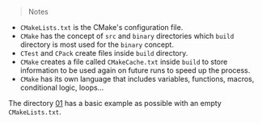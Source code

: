 > Notes

- `CMakeLists.txt` is the CMake's configuration file.
- `CMake` has the concept of `src` and `binary` directories which `build` 
  directory is most used for the `binary` concept.
- `CTest` and `CPack` create files inside `build` directory.
- `CMake` creates a file called `CMakeCache.txt` inside `build` to store 
  information to be used again on future runs to speed up the process. 
- `CMake` has its own language that includes variables, functions, macros,
  conditional logic, loops...

The directory [01](./01) has a basic example as possible with an empty `CMakeLists.txt`.

